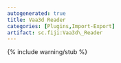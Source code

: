 ```yaml
---
autogenerated: true
title: Vaa3d Reader
categories: [Plugins,Import-Export]
artifact: sc.fiji:Vaa3d\_Reader
---
```


{% include warning/stub %}


 
